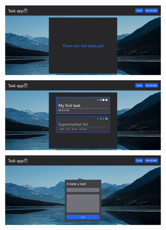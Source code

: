 ![Home Task app](frontend/src/imgs/homeTaskApp.png)

![Home with tasks](frontend/src/imgs/homeWithTasks.png)

![Create task](frontend/src/imgs/createTask.png)
